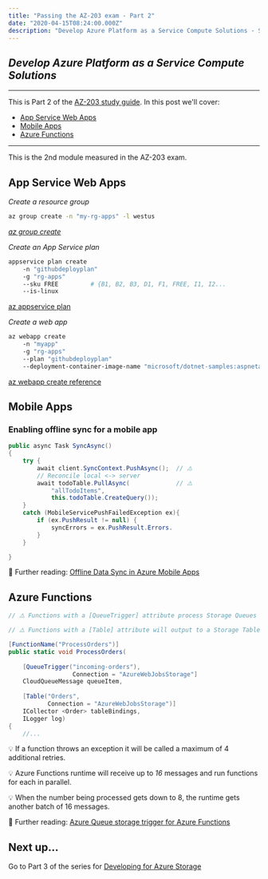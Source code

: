 ```yaml
---
title: "Passing the AZ-203 exam - Part 2"
date: "2020-04-15T08:24:00.000Z"
description: "Develop Azure Platform as a Service Compute Solutions - Study Guide"
---
```

## *Develop Azure Platform as a Service Compute Solutions*
---

 This is Part 2 of the [AZ-203 study guide](../passing-az-203-exam/). In this post we'll cover:

- [App Service Web Apps](#app-service-web-apps)
- [Mobile Apps](#mobile-apps)
- [Azure Functions](#azure-functions)

---

This is the 2nd module measured in the AZ-203 exam.

## App Service Web Apps

*Create a resource group*
```bash
az group create -n "my-rg-apps" -l westus
````

*[az group create](https://docs.microsoft.com/en-us/cli/azure/group?view=azure-cli-latest#az-group-create)*

*Create an App Service plan*
```bash
appservice plan create              
    -n "githubdeployplan"
    -g "rg-apps"
    --sku FREE         # {B1, B2, B3, D1, F1, FREE, I1, I2...
    --is-linux
````

[az appservice plan](https://docs.microsoft.com/en-us/cli/azure/appservice/plan?view=azure-cli-latest)

*Create a web app*

```bash
az webapp create
    -n "myapp"
    -g "rg-apps"
    --plan "githubdeployplan"
    --deployment-container-image-name "microsoft/dotnet-samples:aspnetapp"
```

[az webapp create reference](https://docs.microsoft.com/en-us/cli/azure/webapp?view=azure-cli-latest#az-webapp-create)

## Mobile Apps

### Enabling offline sync for a mobile app

```c#
public async Task SyncAsync()
{
    try {
        await client.SyncContext.PushAsync();  // ⚠️ 
        // Reconcile local <-> server
        await todoTable.PullAsync(             // ⚠️ 
            "allTodoItems",
            this.todoTable.CreateQuery());
    }
    catch (MobileServicePushFailedException ex){
        if (ex.PushResult != null) {
            syncErrors = ex.PushResult.Errors.
        }
    }

}
```

📖 Further reading: [Offline Data Sync in Azure Mobile Apps](https://docs.microsoft.com/en-us/azure/app-service-mobile/app-service-mobile-offline-data-sync)

## Azure Functions

```c#
// ⚠️ Functions with a [QueueTrigger] attribute process Storage Queues messages

// ⚠️ Functions with a [Table] attribute will output to a Storage Table.

[FunctionName("ProcessOrders")]
public static void ProcessOrders(
    
    [QueueTrigger("incoming-orders"),
                  Connection = "AzureWebJobsStorage"]
    CloudQueueMessage queueItem,
    
    [Table("Orders",           
           Connection = "AzureWebJobsStorage")]
    ICollector <Order> tableBindings,
    ILogger log)
{
    //... 
```

💡 If a function throws an exception it will be called a maximum of 4 additional retries.

💡 Azure Functions runtime will receive up to *16* messages and run functions for each in parallel.

💡 When the number being processed gets down to 8, the runtime gets another batch of 16 messages.

📖 Further reading: [Azure Queue storage trigger for Azure Functions](https://docs.microsoft.com/en-us/azure/azure-functions/functions-bindings-storage-queue-trigger?tabs=csharp)


## Next up...

Go to Part 3 of the series for [Developing for Azure Storage](../passing-az-203-p3-azure-storage)